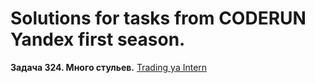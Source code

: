 # Solutions for tasks from CODERUN Yandex first season.
<div></div>
<div><b>Задача 324. Много стульев.</b> <a href="https://coderun.yandex.ru/seasons/first_2023/tracks/backend/problem/trading-ya-intern">Trading ya Intern</a></div>

